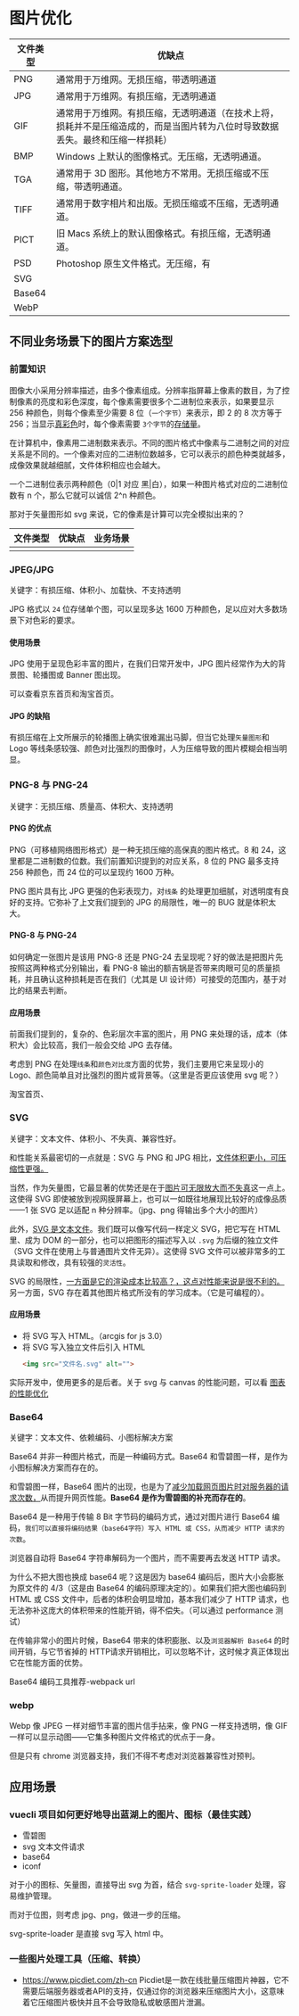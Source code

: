 # 图片优化

|文件类型|优缺点|
|--|--|
|PNG|通常用于万维网。无损压缩，带透明通道|
|JPG|通常用于万维网。有损压缩，无透明通道|
|GIF|通常用于万维网。有损压缩，无透明通道（在技术上将，损耗并不是压缩造成的，而是当图片转为八位时导致数据丢失。最终和压缩一样损耗）|
|BMP| Windows 上默认的图像格式。无压缩，无透明通道。|
|TGA| 通常用于 3D 图形。其他地方不常用。无损压缩或不压缩，带透明通道。|
|TIFF|通常用于数字相片和出版。无损压缩或不压缩，无透明通道。|
|PICT|旧 Macs 系统上的默认图像格式。有损压缩，无透明通道。|
|PSD|Photoshop 原生文件格式。无压缩，有|
|SVG| |
|Base64| |
|WebP| |


## 不同业务场景下的图片方案选型

### 前置知识

图像大小采用分辨率描述，由多个像素组成。分辨率指屏幕上像素的数目，为了控制像素的亮度和彩色深度，每个像素需要很多个二进制位来表示，如果要显示 256 种颜色，则每个像素至少需要 8 位（`一个字节`）来表示，即 2 的 8 次方等于 256；当显示[真彩色](https://baike.sogou.com/v727368.htm)时，每个像素需要 `3个字节`的[存储量](https://baike.sogou.com/v68223633.htm)。

在计算机中，像素用二进制数来表示。不同的图片格式中像素与二进制之间的对应关系是不同的。一个像素对应的二进制位数越多，它可以表示的颜色种类就越多，成像效果就越细腻，文件体积相应也会越大。

一个二进制位表示两种颜色（0|1 对应 黑|白），如果一种图片格式对应的二进制位数有 n 个，那么它就可以诚信 2^n 种颜色。

那对于矢量图形如 svg 来说，它的像素是计算可以完全模拟出来的？

|文件类型|优缺点|业务场景|
|--|--|--|
||||

### JPEG/JPG 

关键字：有损压缩、体积小、加载快、不支持透明

JPG 格式以 `24` 位存储单个图，可以呈现多达 1600 万种颜色，足以应对大多数场景下对色彩的要求。

#### 使用场景

JPG 使用于呈现色彩丰富的图片，在我们日常开发中，JPG 图片经常作为大的背景图、轮播图或 Banner 图出现。

可以查看京东首页和淘宝首页。

#### JPG 的缺陷

有损压缩在上文所展示的轮播图上确实很难漏出马脚，但当它处理`矢量图形`和 Logo 等线条感较强、颜色对比强烈的图像时，人为压缩导致的图片模糊会相当明显。

### PNG-8 与 PNG-24

关键字：无损压缩、质量高、体积大、支持透明

#### PNG 的优点

PNG（可移植网络图形格式）是一种无损压缩的高保真的图片格式。8 和  24，这里都是二进制数的位数。我们前置知识提到的对应关系，8 位的 PNG 最多支持 256 种颜色，而 24 位的可以呈现约 1600 万种。

PNG 图片具有比 JPG 更强的色彩表现力，对`线条` 的处理更加细腻，对透明度有良好的支持。它弥补了上文我们提到的 JPG 的局限性，唯一的 BUG 就是体积太大。

#### PNG-8 与 PNG-24

如何确定一张图片是该用 PNG-8 还是 PNG-24 去呈现呢？好的做法是把图片先按照这两种格式分别输出，看 PNG-8 输出的额吉锅是否带来肉眼可见的质量损耗，并且确认这种损耗是否在我们（尤其是 UI 设计师）可接受的范围内，基于对比的结果去判断。

#### 应用场景

前面我们提到的，复杂的、色彩层次丰富的图片，用 PNG 来处理的话，成本（体积大）会比较高，我们一般会交给 JPG 去存储。

考虑到 PNG 在处理`线条`和`颜色对比度`方面的优势，我们主要用它来呈现小的 Logo、颜色简单且对比强烈的图片或背景等。（这里是否更应该使用 svg 呢？）

淘宝首页、

### SVG

关键字：文本文件、体积小、不失真、兼容性好。

和性能关系最密切的一点就是：SVG 与 PNG 和 JPG 相比，<u>文件体积更小，可压缩性更强。</u>

当然，作为矢量图，它最显著的优势还是在于<u>图片可无限放大而不失真</u>这一点上。这使得 SVG 即使被放到视网膜屏幕上，也可以一如既往地展现比较好的成像品质——1 张 SVG 足以适配 n 种分辨率。（jpg、png 得输出多个大小的图片）

此外，<u>SVG 是文本文件</u>。我们既可以像写代码一样定义 SVG，把它写在 HTML 里、成为 DOM 的一部分，也可以把图形的描述写入以 `.svg` 为后缀的独立文件（SVG 文件在使用上与普通图片文件无异）。这使得 SVG 文件可以被非常多的工具读取和修改，具有较强的`灵活性`。

SVG 的局限性，<u>一方面是它的渲染成本比较高？，这点对性能来说是很不利的。</u>另一方面，SVG 存在着其他图片格式所没有的学习成本。（它是可编程的）。

#### 应用场景

- 将 SVG 写入 HTML。（arcgis for js 3.0）
- 将 SVG 写入独立文件后引入 HTML
  ```html
  <img src="文件名.svg" alt="">
  ```

实际开发中，使用更多的是后者。关于 svg 与 canvas 的性能问题，可以看 [图表的性能优化](../action/chart.md)

### Base64

关键字：文本文件、依赖编码、小图标解决方案

Base64 并非一种图片格式，而是一种编码方式。Base64 和雪碧图一样，是作为小图标解决方案而存在的。

<!-- Base64 还可以避免跨域问题。 -->

和雪碧图一样，Base64 图片的出现，也是为了<u>减少加载网页图片时对服务器的请求次数，</u>从而提升网页性能。**Base64 是作为雪碧图的补充而存在的**。

Base64 是一种用于传输 8 Bit 字节码的编码方式，通过对图片进行 Base64 编码，`我们可以直接将编码结果（base64字符）写入 HTML 或 CSS，从而减少 HTTP 请求的次数`。

浏览器自动将 Base64 字符串解码为一个图片，而不需要再去发送 HTTP 请求。

为什么不把大图也换成 base64 呢？这是因为 base64 编码后，图片大小会膨胀为原文件的 4/3（这是由 Base64 的编码原理决定的）。如果我们把大图也编码到 HTML 或 CSS 文件中，后者的体积会明显增加，基本我们减少了 HTTP 请求，也无法弥补这庞大的体积带来的性能开销，得不偿失。（可以通过 performance 测试）

在传输非常小的图片时候，Base64 带来的体积膨胀、以及`浏览器解析 Base64` 的时间开销，与它节省掉的 HTTP请求开销相比，可以忽略不计，这时候才真正体现出它在性能方面的优势。

Base64 编码工具推荐-webpack url

### webp

Webp 像 JPEG 一样对细节丰富的图片信手拈来，像 PNG 一样支持透明，像 GIF 一样可以显示动图——它集多种图片文件格式的优点于一身。

但是只有 chrome 浏览器支持，我们不得不考虑对浏览器兼容性对预判。

## 应用场景

### vuecli 项目如何更好地导出蓝湖上的图片、图标（最佳实践）

- 雪碧图
- svg 文本文件请求
- base64
- iconf

对于小的图标、矢量图，直接导出 svg 为首，结合 `svg-sprite-loader` 处理，容易维护管理。

而对于位图，则考虑 jpg、png，做进一步的压缩。

<!-- 对于线框图，svg 小图标也容易维护。ps 输出的图标。ai 输出 svg。 -->

svg-sprite-loader 是直接 svg 写入 html 中。

### 一些图片处理工具（压缩、转换）

- https://www.picdiet.com/zh-cn  Picdiet是一款在线批量压缩图片神器，它不需要后端服务器或者API的支持，仅通过你的浏览器来压缩图片大小，这意味着它压缩图片极快并且不会导致隐私或敏感图片泄漏。

